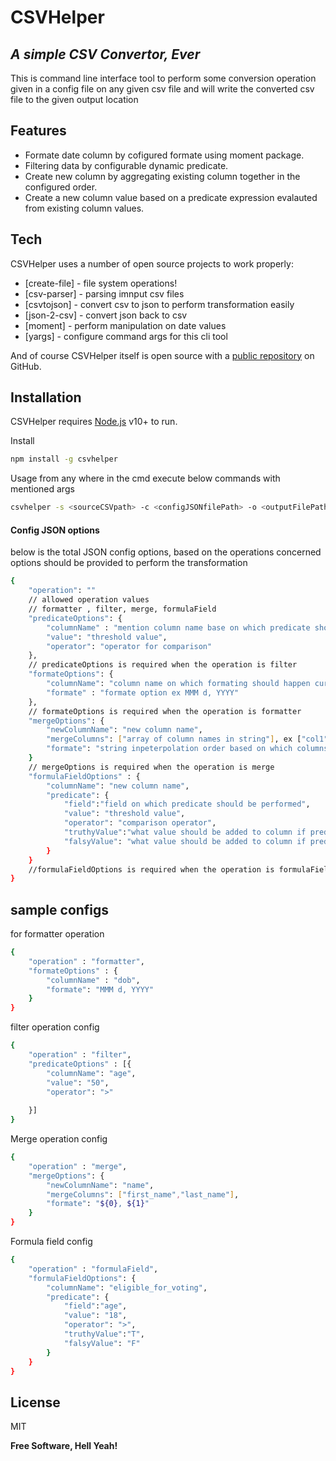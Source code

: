 # CSVHelper
## _A simple CSV Convertor, Ever_


This is command line interface tool to perform some conversion operation given in a config file on any given csv file and will write the converted csv file to the given output location

## Features

- Formate date column by cofigured formate using moment package.
- Filtering data by configurable dynamic predicate.
- Create new column by aggregating existing column together in the configured order.
- Create a new column value based on a predicate expression evalauted from existing column values.

## Tech

CSVHelper uses a number of open source projects to work properly:

- [create-file] - file system operations!
- [csv-parser] - parsing imnput csv files 
- [csvtojson] - convert csv to json to perform transformation easily
- [json-2-csv] - convert json back to csv
- [moment] - perform manipulation on date values
- [yargs] - configure command args for this cli tool


And of course CSVHelper itself is open source with a [public repository][csvhelperrepo]
 on GitHub.

## Installation

CSVHelper requires [Node.js](https://nodejs.org/) v10+ to run.

Install 
```sh
npm install -g csvhelper
```
Usage
from any where in the cmd execute below commands with mentioned args
```sh
csvhelper -s <sourceCSVpath> -c <configJSONfilePath> -o <outputFilePath>
```


#### Config JSON options

below is the total JSON config options, based on the operations concerned options should be provided to perform the transformation

```sh
{
    "operation": ""  
    // allowed operation values
    // formatter , filter, merge, formulaField
    "predicateOptions": {
        "columnName" : "mention column name base on which predicate should perform",
        "value": "threshold value",
        "operator": "operator for comparison"
    },
    // predicateOptions is required when the operation is filter
    "formateOptions": {
        "columnName": "column name on which formating should happen currently supports date column type",
        "formate" : "formate option ex MMM d, YYYY"
    },
    // formateOptions is required when the operation is formatter
    "mergeOptions": {
        "newColumnName": "new column name",
        "mergeColumns": ["array of column names in string"], ex ["col1", "col2"]
        "formate": "string inpeterpolation order based on which columns should be merged ex: ${0}, ${1} will give col1, col2"
    }
    // mergeOptions is required when the operation is merge
    "formulaFieldOptions" : {
        "columnName": "new column name",
        "predicate": {
            "field":"field on which predicate should be performed",
            "value": "threshold value",
            "operator": "comparison operator",
            "truthyValue":"what value should be added to column if predicate is true",
            "falsyValue": "what value should be added to column if predicate is fals"
        }
    }
    //formulaFieldOptions is required when the operation is formulaField
}
```

## sample configs

for formatter operation
```sh
{
    "operation" : "formatter",
    "formateOptions" : {
        "columnName" : "dob",
        "formate": "MMM d, YYYY"
    }
}
```

filter operation config
```sh
{
    "operation" : "filter",
    "predicateOptions" : [{
        "columnName": "age",
        "value": "50",
        "operator": ">"
        
    }]
}
```

Merge operation config
```sh
{
    "operation" : "merge",
    "mergeOptions": {
        "newColumnName": "name",
        "mergeColumns": ["first_name","last_name"],
        "formate": "${0}, ${1}"
    }
}
```
Formula field config
```sh
{
    "operation" : "formulaField",
    "formulaFieldOptions": {
        "columnName": "eligible_for_voting",
        "predicate": {
            "field":"age",
            "value": "18",
            "operator": ">",
            "truthyValue":"T",
            "falsyValue": "F"
        }
    }
}
```
## License

MIT

**Free Software, Hell Yeah!**


   [csvhelperrepo]: <https://github.com/Tylerdurden07/csvhelper>

